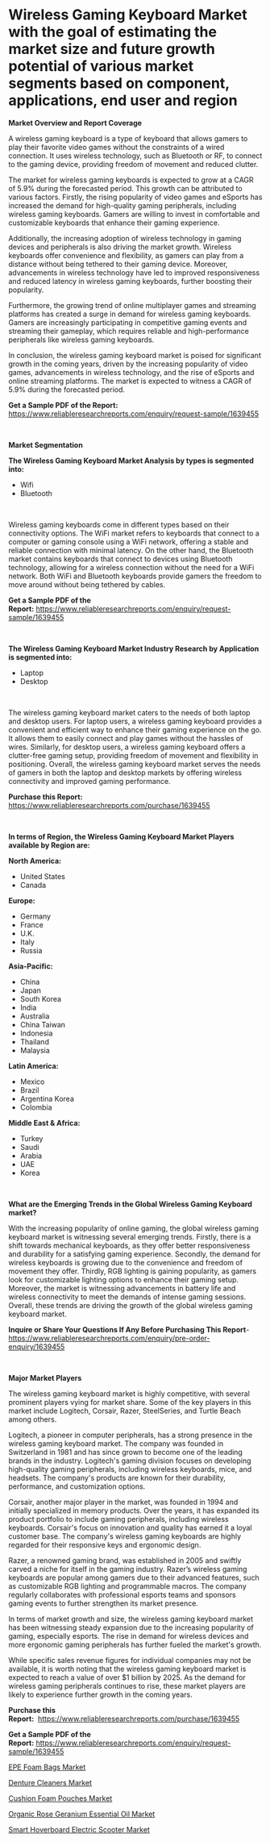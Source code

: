 <p><h1>Wireless Gaming Keyboard Market with the goal of estimating the market size and future growth potential of various market segments based on component, applications, end user and region</h1></p><p><strong>Market Overview and Report Coverage</strong></p>
<p><p>A wireless gaming keyboard is a type of keyboard that allows gamers to play their favorite video games without the constraints of a wired connection. It uses wireless technology, such as Bluetooth or RF, to connect to the gaming device, providing freedom of movement and reduced clutter.</p><p>The market for wireless gaming keyboards is expected to grow at a CAGR of 5.9% during the forecasted period. This growth can be attributed to various factors. Firstly, the rising popularity of video games and eSports has increased the demand for high-quality gaming peripherals, including wireless gaming keyboards. Gamers are willing to invest in comfortable and customizable keyboards that enhance their gaming experience.</p><p>Additionally, the increasing adoption of wireless technology in gaming devices and peripherals is also driving the market growth. Wireless keyboards offer convenience and flexibility, as gamers can play from a distance without being tethered to their gaming device. Moreover, advancements in wireless technology have led to improved responsiveness and reduced latency in wireless gaming keyboards, further boosting their popularity.</p><p>Furthermore, the growing trend of online multiplayer games and streaming platforms has created a surge in demand for wireless gaming keyboards. Gamers are increasingly participating in competitive gaming events and streaming their gameplay, which requires reliable and high-performance peripherals like wireless gaming keyboards.</p><p>In conclusion, the wireless gaming keyboard market is poised for significant growth in the coming years, driven by the increasing popularity of video games, advancements in wireless technology, and the rise of eSports and online streaming platforms. The market is expected to witness a CAGR of 5.9% during the forecasted period.</p></p>
<p><strong>Get a Sample PDF of the Report:</strong> <a href="https://www.reliableresearchreports.com/enquiry/request-sample/1639455">https://www.reliableresearchreports.com/enquiry/request-sample/1639455</a></p>
<p>&nbsp;</p>
<p><strong>Market Segmentation</strong></p>
<p><strong>The Wireless Gaming Keyboard Market Analysis by types is segmented into:</strong></p>
<p><ul><li>Wifi</li><li>Bluetooth</li></ul></p>
<p>&nbsp;</p>
<p><p>Wireless gaming keyboards come in different types based on their connectivity options. The WiFi market refers to keyboards that connect to a computer or gaming console using a WiFi network, offering a stable and reliable connection with minimal latency. On the other hand, the Bluetooth market contains keyboards that connect to devices using Bluetooth technology, allowing for a wireless connection without the need for a WiFi network. Both WiFi and Bluetooth keyboards provide gamers the freedom to move around without being tethered by cables.</p></p>
<p><strong>Get a Sample PDF of the Report:</strong>&nbsp;<a href="https://www.reliableresearchreports.com/enquiry/request-sample/1639455">https://www.reliableresearchreports.com/enquiry/request-sample/1639455</a></p>
<p>&nbsp;</p>
<p><strong>The Wireless Gaming Keyboard Market Industry Research by Application is segmented into:</strong></p>
<p><ul><li>Laptop</li><li>Desktop</li></ul></p>
<p>&nbsp;</p>
<p><p>The wireless gaming keyboard market caters to the needs of both laptop and desktop users. For laptop users, a wireless gaming keyboard provides a convenient and efficient way to enhance their gaming experience on the go. It allows them to easily connect and play games without the hassles of wires. Similarly, for desktop users, a wireless gaming keyboard offers a clutter-free gaming setup, providing freedom of movement and flexibility in positioning. Overall, the wireless gaming keyboard market serves the needs of gamers in both the laptop and desktop markets by offering wireless connectivity and improved gaming performance.</p></p>
<p><strong>Purchase this Report:</strong>&nbsp; <a href="https://www.reliableresearchreports.com/purchase/1639455">https://www.reliableresearchreports.com/purchase/1639455</a></p>
<p>&nbsp;</p>
<p><strong>In terms of Region, the Wireless Gaming Keyboard Market Players available by Region are:</strong></p>
<p>
    <p> <strong> North America: </strong>
        <ul>
            <li>United States</li>
            <li>Canada</li>
        </ul>
        </p> 
    <p> <strong> Europe: </strong>
        <ul>
            <li>Germany</li>
            <li>France</li>
            <li>U.K.</li>
            <li>Italy</li>
            <li>Russia</li>
        </ul>
        </p> 
    <p> <strong> Asia-Pacific: </strong>
        <ul>
            <li>China</li>
            <li>Japan</li>
            <li>South Korea</li>
            <li>India</li>
            <li>Australia</li>
            <li>China Taiwan</li>
            <li>Indonesia</li>
            <li>Thailand</li>
            <li>Malaysia</li>
        </ul>
        </p> 
    <p> <strong> Latin America: </strong>
        <ul>
            <li>Mexico</li>
            <li>Brazil</li>
            <li>Argentina Korea</li>
            <li>Colombia</li>
        </ul>
        </p> 
    <p> <strong> Middle East & Africa: </strong>
        <ul>
            <li>Turkey</li>
            <li>Saudi</li>
            <li>Arabia</li>
            <li>UAE</li>
            <li>Korea</li>
        </ul>
    </p>
    </p>
<p>&nbsp;</p>
<p><strong>What are the Emerging Trends in the Global Wireless Gaming Keyboard market?</strong></p>
<p><p>With the increasing popularity of online gaming, the global wireless gaming keyboard market is witnessing several emerging trends. Firstly, there is a shift towards mechanical keyboards, as they offer better responsiveness and durability for a satisfying gaming experience. Secondly, the demand for wireless keyboards is growing due to the convenience and freedom of movement they offer. Thirdly, RGB lighting is gaining popularity, as gamers look for customizable lighting options to enhance their gaming setup. Moreover, the market is witnessing advancements in battery life and wireless connectivity to meet the demands of intense gaming sessions. Overall, these trends are driving the growth of the global wireless gaming keyboard market.</p></p>
<p><strong>Inquire or Share Your Questions If Any Before Purchasing This Report</strong>- <a href="https://www.reliableresearchreports.com/enquiry/pre-order-enquiry/1639455">https://www.reliableresearchreports.com/enquiry/pre-order-enquiry/1639455</a></p>
<p>&nbsp;</p>
<p><strong>Major Market Players</strong></p>
<p><p>The wireless gaming keyboard market is highly competitive, with several prominent players vying for market share. Some of the key players in this market include Logitech, Corsair, Razer, SteelSeries, and Turtle Beach among others.</p><p>Logitech, a pioneer in computer peripherals, has a strong presence in the wireless gaming keyboard market. The company was founded in Switzerland in 1981 and has since grown to become one of the leading brands in the industry. Logitech's gaming division focuses on developing high-quality gaming peripherals, including wireless keyboards, mice, and headsets. The company's products are known for their durability, performance, and customization options.</p><p>Corsair, another major player in the market, was founded in 1994 and initially specialized in memory products. Over the years, it has expanded its product portfolio to include gaming peripherals, including wireless keyboards. Corsair's focus on innovation and quality has earned it a loyal customer base. The company's wireless gaming keyboards are highly regarded for their responsive keys and ergonomic design.</p><p>Razer, a renowned gaming brand, was established in 2005 and swiftly carved a niche for itself in the gaming industry. Razer’s wireless gaming keyboards are popular among gamers due to their advanced features, such as customizable RGB lighting and programmable macros. The company regularly collaborates with professional esports teams and sponsors gaming events to further strengthen its market presence.</p><p>In terms of market growth and size, the wireless gaming keyboard market has been witnessing steady expansion due to the increasing popularity of gaming, especially esports. The rise in demand for wireless devices and more ergonomic gaming peripherals has further fueled the market's growth.</p><p>While specific sales revenue figures for individual companies may not be available, it is worth noting that the wireless gaming keyboard market is expected to reach a value of over $1 billion by 2025. As the demand for wireless gaming peripherals continues to rise, these market players are likely to experience further growth in the coming years.</p></p>
<p><strong>Purchase this Report:</strong>&nbsp;&nbsp;<a href="https://www.reliableresearchreports.com/purchase/1639455">https://www.reliableresearchreports.com/purchase/1639455</a></p>
<p></p>
<p><strong>Get a Sample PDF of the Report:</strong>&nbsp;<a href="https://www.reliableresearchreports.com/enquiry/request-sample/1639455">https://www.reliableresearchreports.com/enquiry/request-sample/1639455</a></p>
<p><p><a href="https://github.com/dringals/Market-Research-Report-List-1/blob/main/epe-foam-bags-market.md">EPE Foam Bags Market</a></p><p><a href="https://github.com/amonskiyk/Market-Research-Report-List-1/blob/main/denture-cleaners-market.md">Denture Cleaners Market</a></p><p><a href="https://github.com/tamvrosiya/Market-Research-Report-List-1/blob/main/cushion-foam-pouches-market.md">Cushion Foam Pouches Market</a></p><p><a href="https://github.com/gaydyna/Market-Research-Report-List-1/blob/main/organic-rose-geranium-essential-oil-market.md">Organic Rose Geranium Essential Oil Market</a></p><p><a href="https://github.com/Paul14Anderson63/Market-Research-Report-List-1/blob/main/smart-hoverboard-electric-scooter-market.md">Smart Hoverboard Electric Scooter Market</a></p></p>